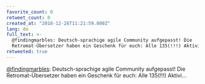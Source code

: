 ```yaml
---
favorite_count: 0
retweet_count: 0
created_at: "2018-12-28T11:21:59.000Z"
lang: de
full_text: >-
  @findingmarbles: Deutsch-sprachige agile Community aufgepasst! Die
  Retromat-Übersetzer haben ein Geschenk für euch: Alle 135(!!!) Aktivi…
retweeted: true
---
```


[@findingmarbles](https://twitter.com/findingmarbles): Deutsch-sprachige agile
Community aufgepasst! Die Retromat-Übersetzer haben ein Geschenk für euch: Alle
135(!!!) Aktivi…
